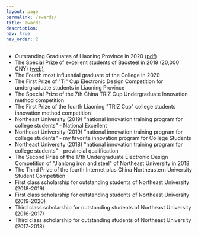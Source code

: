 ```yaml
---
layout: page
permalink: /awards/
title: awards
description: 
nav: true
nav_order: 2
---
```


- Outstanding Graduates of Liaoning Province in 2020 [(pdf)](../assets/pdf/KBS-Li-Wang2023.pdf)
- The Special Prize of excellent students of Baosteel in 2019 (20,000 CNY) [(web)](http://www.bsef.baosteel.com/#/newsdetail?nodeid=16&id=7522)
- The Fourth most influential graduate of the College in 2020
- The First Prize of "Ti" Cup Electronic Design Competition for undergraduate students in Liaoning Province
- The Special Prize of the 7th China TRIZ Cup Undergraduate Innovation method competition
- The First Prize of the fourth Liaoning "TRIZ Cup" college students innovation method competition
- Northeast University (2019) "national innovation training program for college students" - National Excellent
- Northeast University (2019) "national innovation training program for college students" - my favorite innovation program for College Students
- Northeast University (2018) "national innovation training program for college students" - provincial qualification
- The Second Prize of the 17th Undergraduate Electronic Design Competition of "Jianlong iron and steel" of Northeast University in 2018
- The Third Prize of the fourth Internet plus China Northeastern University Student Competition
- First class scholarship for outstanding students of Northeast University (2018-2019)
- First class scholarship for outstanding students of Northeast University (2019-2020)
- Third class scholarship for outstanding students of Northeast University (2016-2017)
- Third class scholarship for outstanding students of Northeast University (2017-2018)
